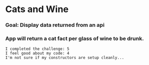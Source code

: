 # Cats and Wine

### Goal: Display data returned from an api

### App will return a cat fact per glass of wine to be drunk. 


```
I completed the challenge: 5
I feel good about my code: 4
I'm not sure if my constructors are setup cleanly...
```
